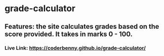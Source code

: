 # grade-calculator
## Features: the site calculates grades based on the score provided. It takes in marks 0 - 100.
### Live Link: https://coderbenny.github.io/grade-calculator/
